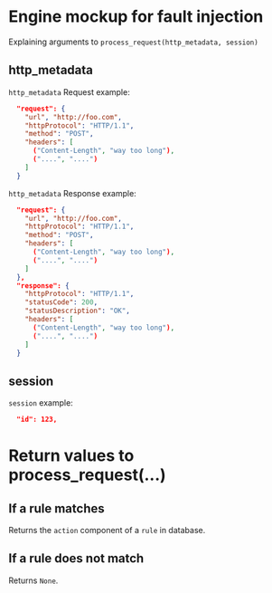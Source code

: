 # Engine mockup for fault injection

Explaining arguments to `process_request(http_metadata, session)`

## http_metadata

`http_metadata` Request example:
```json
  "request": {
    "url", "http://foo.com",
    "httpProtocol": "HTTP/1.1",
    "method": "POST",
    "headers": [
      ("Content-Length", "way too long"),
      ("....", "....")
    ]
  }
```

`http_metadata` Response example:
```json
  "request": {
    "url", "http://foo.com",
    "httpProtocol": "HTTP/1.1",
    "method": "POST",
    "headers": [
      ("Content-Length", "way too long"),
      ("....", "....")
    ]
  },
  "response": {
    "httpProtocol": "HTTP/1.1",
    "statusCode": 200,
    "statusDescription": "OK",
    "headers": [
      ("Content-Length", "way too long"),
      ("....", "....")
    ]
  }
```

## session

`session` example:

```json
  "id": 123,
```

# Return values to process_request(...)

## If a rule matches

Returns the `action` component of a `rule` in database.

## If a rule does not match

Returns `None`.
